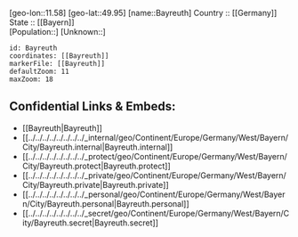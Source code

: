 ﻿---
location: [49.95,11.58] 
mapzoom: [7,12] 
mapmarker: city 
type: City
tags:
- geo/City


SpocWebEntityId: 29051
isDeleted: false
confidential: public

---
[geo-lon::11.58] 
[geo-lat::49.95] 
[name::Bayreuth] 
Country :: [[Germany]]  
State :: [[Bayern]]  
[Population::] 
[Unknown::] 


```leaflet
id: Bayreuth
coordinates: [[Bayreuth]] 
markerFile: [[Bayreuth]] 
defaultZoom: 11 
maxZoom: 18
```


## Confidential Links & Embeds: 
- [[Bayreuth|Bayreuth]]  
- [[../../../../../../../../_internal/geo/Continent/Europe/Germany/West/Bayern/City/Bayreuth.internal|Bayreuth.internal]] 
- [[../../../../../../../../_protect/geo/Continent/Europe/Germany/West/Bayern/City/Bayreuth.protect|Bayreuth.protect]] 
- [[../../../../../../../../_private/geo/Continent/Europe/Germany/West/Bayern/City/Bayreuth.private|Bayreuth.private]] 
- [[../../../../../../../../_personal/geo/Continent/Europe/Germany/West/Bayern/City/Bayreuth.personal|Bayreuth.personal]] 
- [[../../../../../../../../_secret/geo/Continent/Europe/Germany/West/Bayern/City/Bayreuth.secret|Bayreuth.secret]] 
